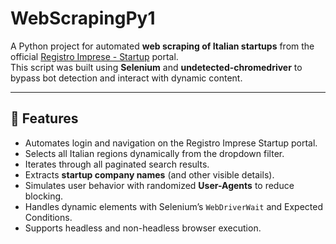# WebScrapingPy1

A Python project for automated **web scraping of Italian startups** from the official [Registro Imprese - Startup](https://startup.registroimprese.it/isin/home) portal.  
This script was built using **Selenium** and **undetected-chromedriver** to bypass bot detection and interact with dynamic content.

---

## 🚀 Features
- Automates login and navigation on the Registro Imprese Startup portal.  
- Selects all Italian regions dynamically from the dropdown filter.  
- Iterates through all paginated search results.  
- Extracts **startup company names** (and other visible details).  
- Simulates user behavior with randomized **User-Agents** to reduce blocking.  
- Handles dynamic elements with Selenium’s `WebDriverWait` and Expected Conditions.  
- Supports headless and non-headless browser execution.  
